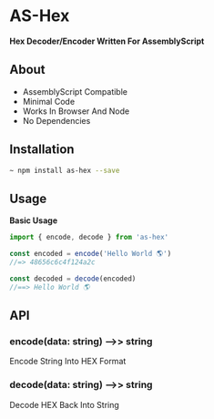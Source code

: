# AS-Hex
**Hex Decoder/Encoder Written For AssemblyScript**

## About
- AssemblyScript Compatible
- Minimal Code
- Works In Browser And Node
- No Dependencies

## Installation
```bash
~ npm install as-hex --save
```

## Usage

**Basic Usage**
```js
import { encode, decode } from 'as-hex'

const encoded = encode('Hello World 🌎')
//=> 48656c6c4f124a2c

const decoded = decode(encoded)
//==> Hello World 🌎
```

## API

### encode(data: string) -->> string
Encode String Into HEX Format

### decode(data: string) -->> string
Decode HEX Back Into String